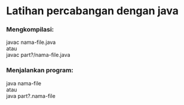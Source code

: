 <h1>Latihan percabangan dengan java</h1>

<h3>Mengkompilasi:</h3>
javac nama-file.java <br>
atau <br>
javac part?/nama-file.java

<h3>Menjalankan program:</h3>
java nama-file <br>
atau <br>
java part?.nama-file